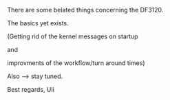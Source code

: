 There are some belated things concerning the DF3120.

The basics yet exists.

(Getting rid of the kernel messages on startup 

and 

improvments of the workflow/turn around times)

Also --> stay tuned.


Best regards, Uli
